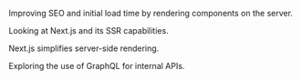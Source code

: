 Improving SEO and initial load time by rendering components on the server.

Looking at Next.js and its SSR capabilities.

Next.js simplifies server-side rendering.

Exploring the use of GraphQL for internal APIs.